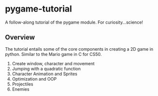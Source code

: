 # pygame-tutorial
A follow-along tutorial of the pygame module. For curiosity...science!

## Overview

The tutorial entails some of the core components in creating a 2D game in python. Similar to the Mario game in C for CS50.

1. Create window, character and movement
2. Jumping with a quadratic function
3. Character Animation and Sprites
4. Optimization and OOP
5. Projectiles
6. Enemies